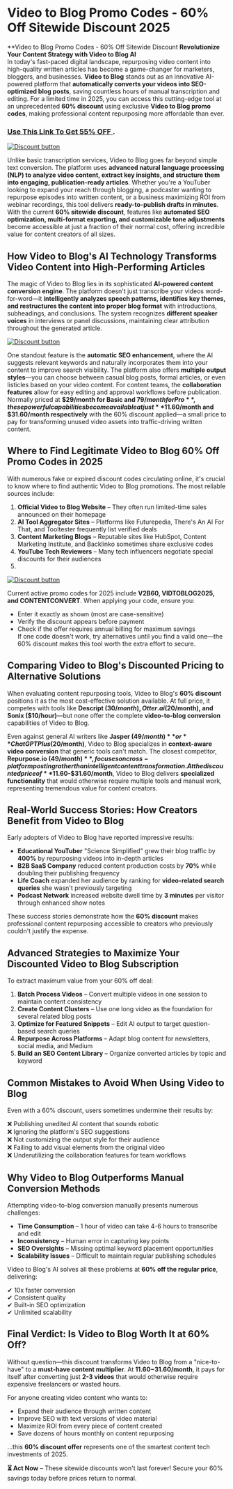# Video to Blog Promo Codes - 60% Off Sitewide Discount 2025
**Video to Blog Promo Codes - 60% Off Sitewide Discount
**Revolutionize Your Content Strategy with Video to Blog AI**  
In today's fast-paced digital landscape, repurposing video content into high-quality written articles has become a game-changer for marketers, bloggers, and businesses. **Video to Blog** stands out as an innovative AI-powered platform that **automatically converts your videos into SEO-optimized blog posts**, saving countless hours of manual transcription and editing. For a limited time in 2025, you can access this cutting-edge tool at an unprecedented **60% discount** using exclusive **Video to Blog promo codes**, making professional content repurposing more affordable than ever.  


### [Use This Link To Get 55% OFF ](https://www.videotoblog.ai/?via=abdul-kareem).


[![Discount button](https://github.com/user-attachments/assets/e5cb2122-5258-4331-bbff-048ba1ae5555)](https://www.videotoblog.ai/?via=abdul-kareem)


Unlike basic transcription services, Video to Blog goes far beyond simple text conversion. The platform uses **advanced natural language processing (NLP) to analyze video content, extract key insights, and structure them into engaging, publication-ready articles**. Whether you're a YouTuber looking to expand your reach through blogging, a podcaster wanting to repurpose episodes into written content, or a business maximizing ROI from webinar recordings, this tool delivers **ready-to-publish drafts in minutes**. With the current **60% sitewide discount**, features like **automated SEO optimization, multi-format exporting, and customizable tone adjustments** become accessible at just a fraction of their normal cost, offering incredible value for content creators of all sizes.  

## **How Video to Blog's AI Technology Transforms Video Content into High-Performing Articles**  

The magic of Video to Blog lies in its sophisticated **AI-powered content conversion engine**. The platform doesn't just transcribe your videos word-for-word—it **intelligently analyzes speech patterns, identifies key themes, and restructures the content into proper blog format** with introductions, subheadings, and conclusions. The system recognizes **different speaker voices** in interviews or panel discussions, maintaining clear attribution throughout the generated article.


[![Discount button](https://github.com/user-attachments/assets/1398bc76-d715-4b79-8c70-9ecf31d614d3)](https://www.videotoblog.ai/?via=abdul-kareem)



One standout feature is the **automatic SEO enhancement**, where the AI suggests relevant keywords and naturally incorporates them into your content to improve search visibility. The platform also offers **multiple output styles**—you can choose between casual blog posts, formal articles, or even listicles based on your video content. For content teams, the **collaboration features** allow for easy editing and approval workflows before publication. Normally priced at **$29/month for Basic and $79/month for Pro**, these powerful capabilities become available at just **$11.60/month and $31.60/month respectively** with the 60% discount applied—a small price to pay for transforming unused video assets into traffic-driving written content.  

## **Where to Find Legitimate Video to Blog 60% Off Promo Codes in 2025**  

With numerous fake or expired discount codes circulating online, it's crucial to know where to find authentic Video to Blog promotions. The most reliable sources include:  

1. **Official Video to Blog Website** – They often run limited-time sales announced on their homepage  
2. **AI Tool Aggregator Sites** – Platforms like Futurepedia, There's An AI For That, and Tooltester frequently list verified deals  
3. **Content Marketing Blogs** – Reputable sites like HubSpot, Content Marketing Institute, and Backlinko sometimes share exclusive codes  
4. **YouTube Tech Reviewers** – Many tech influencers negotiate special discounts for their audiences
5.   
[![Discount button](https://github.com/user-attachments/assets/9117a888-fb46-4b55-b3b9-1a9a559a135a)](https://www.videotoblog.ai/?via=abdul-kareem)



Current active promo codes for 2025 include **V2B60, VIDTOBLOG2025, and CONTENTCONVERT**. When applying your code, ensure you:  
- Enter it exactly as shown (most are case-sensitive)  
- Verify the discount appears before payment  
- Check if the offer requires annual billing for maximum savings  
If one code doesn't work, try alternatives until you find a valid one—the 60% discount makes this tool worth the extra effort to secure.  

## **Comparing Video to Blog's Discounted Pricing to Alternative Solutions**  

When evaluating content repurposing tools, Video to Blog's **60% discount** positions it as the most cost-effective solution available. At full price, it competes with tools like **Descript ($30/month), Otter.ai ($20/month), and Sonix ($10/hour)**—but none offer the complete **video-to-blog conversion** capabilities of Video to Blog.  

Even against general AI writers like **Jasper ($49/month)** or **ChatGPT Plus ($20/month)**, Video to Blog specializes in **context-aware video conversion** that generic tools can't match. The closest competitor, **Repurpose.io ($49/month)**, focuses on cross-platform posting rather than intelligent content transformation. At the discounted price of **$11.60-$31.60/month**, Video to Blog delivers **specialized functionality** that would otherwise require multiple tools and manual work, representing tremendous value for content creators.  

## **Real-World Success Stories: How Creators Benefit from Video to Blog**  

Early adopters of Video to Blog have reported impressive results:  

- **Educational YouTuber** "Science Simplified" grew their blog traffic by **400%** by repurposing videos into in-depth articles  
- **B2B SaaS Company** reduced content production costs by **70%** while doubling their publishing frequency  
- **Life Coach** expanded her audience by ranking for **video-related search queries** she wasn't previously targeting  
- **Podcast Network** increased website dwell time by **3 minutes** per visitor through enhanced show notes  

These success stories demonstrate how the **60% discount** makes professional content repurposing accessible to creators who previously couldn't justify the expense.  

## **Advanced Strategies to Maximize Your Discounted Video to Blog Subscription**  

To extract maximum value from your 60% off deal:  

1. **Batch Process Videos** – Convert multiple videos in one session to maintain content consistency  
2. **Create Content Clusters** – Use one long video as the foundation for several related blog posts  
3. **Optimize for Featured Snippets** – Edit AI output to target question-based search queries  
4. **Repurpose Across Platforms** – Adapt blog content for newsletters, social media, and Medium  
5. **Build an SEO Content Library** – Organize converted articles by topic and keyword  

## **Common Mistakes to Avoid When Using Video to Blog**  

Even with a 60% discount, users sometimes undermine their results by:  

❌ Publishing unedited AI content that sounds robotic  
❌ Ignoring the platform's SEO suggestions  
❌ Not customizing the output style for their audience  
❌ Failing to add visual elements from the original video  
❌ Underutilizing the collaboration features for team workflows  

## **Why Video to Blog Outperforms Manual Conversion Methods**  

Attempting video-to-blog conversion manually presents numerous challenges:  

- **Time Consumption** – 1 hour of video can take 4-6 hours to transcribe and edit  
- **Inconsistency** – Human error in capturing key points  
- **SEO Oversights** – Missing optimal keyword placement opportunities  
- **Scalability Issues** – Difficult to maintain regular publishing schedules  

Video to Blog's AI solves all these problems at **60% off the regular price**, delivering:  

✔ 10x faster conversion  
✔ Consistent quality  
✔ Built-in SEO optimization  
✔ Unlimited scalability  

## **Final Verdict: Is Video to Blog Worth It at 60% Off?**  

Without question—this discount transforms Video to Blog from a "nice-to-have" to a **must-have content multiplier**. At **$11.60-$31.60/month**, it pays for itself after converting just **2-3 videos** that would otherwise require expensive freelancers or wasted hours.  

For anyone creating video content who wants to:  
- Expand their audience through written content  
- Improve SEO with text versions of video material  
- Maximize ROI from every piece of content created  
- Save dozens of hours monthly on content repurposing  

...this **60% discount offer** represents one of the smartest content tech investments of 2025.  

**⏳ Act Now** – These sitewide discounts won't last forever! Secure your 60% savings today before prices return to normal.
